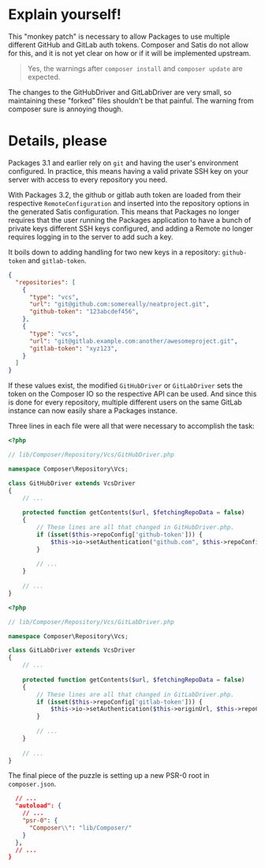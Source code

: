 # Explain yourself!

This "monkey patch" is necessary to allow Packages to use multiple different 
GitHub and GitLab auth tokens. Composer and Satis do not allow for this, and
it is not yet clear on how or if it will be implemented upstream.

> Yes, the warnings after `composer install` and `composer update` are expected.

The changes to the GitHubDriver and GitLabDriver are very small, so 
maintaining these "forked" files shouldn't be that painful. The warning from
composer sure is annoying though.


# Details, please

Packages 3.1 and earlier rely on `git` and having the user's environment 
configured. In practice, this means having a valid private SSH key on
your server with access to every repository you need.

With Packages 3.2, the github or gitlab auth token are loaded from their 
respective `RemoteConfiguration` and inserted into the repository options in
the generated Satis configuration. This means that Packages no longer requires
that the user running the Packages application to have a bunch of private keys
different SSH keys configured, and adding a Remote no longer requires logging
in to the server to add such a key.

It boils down to adding handling for two new keys in a repository: 
`github-token` and `gitlab-token`.

```json
{
  "repositories": [
    {
      "type": "vcs",
      "url": "git@github.com:somereally/neatproject.git",
      "github-token": "123abcdef456",
    },
    {
      "type": "vcs",
      "url": "git@gitlab.example.com:another/awesomeproject.git",
      "gitlab-token": "xyz123",
    } 
  ]
}
```

If these values exist, the modified `GitHubDriver` or `GitLabDriver` sets the
token on the Composer IO so the respective API can be used. And since this
is done for every repository, multiple different users on the same GitLab 
instance can now easily share a Packages instance.

Three lines in each file were all that were necessary to accomplish the task:

```php
<?php

// lib/Composer/Repository/Vcs/GitHubDriver.php

namespace Composer\Repository\Vcs;

class GitHubDriver extends VcsDriver 
{
    // ...
    
    protected function getContents($url, $fetchingRepoData = false)
    {
        // These lines are all that changed in GitHubDriver.php.
        if (isset($this->repoConfig['github-token'])) {
            $this->io->setAuthentication("github.com", $this->repoConfig['github-token']);
        }
        
        // ...
    }
    
    // ...
}
```

```php
<?php

// lib/Composer/Repository/Vcs/GitLabDriver.php

namespace Composer\Repository\Vcs;

class GitLabDriver extends VcsDriver 
{
    // ...
    
    protected function getContents($url, $fetchingRepoData = false)
    {
        // These lines are all that changed in GitLabDriver.php.
        if (isset($this->repoConfig['gitlab-token'])) {
            $this->io->setAuthentication($this->originUrl, $this->repoConfig['gitlab-token'], 'private-token');
        }
        
        // ...
    }
    
    // ...
}
```

The final piece of the puzzle is setting up a new PSR-0 root in `composer.json`.

```json
  // ...
  "autoload": {
    // ...
    "psr-0": {
      "Composer\\": "lib/Composer/"
    }
  },
  // ...
}
```